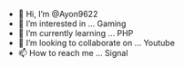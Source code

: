 - 👋 Hi, I’m @Ayon9622
- 👀 I’m interested in ... Gaming
- 🌱 I’m currently learning ... PHP
- 💞️ I’m looking to collaborate on ... Youtube
- 📫 How to reach me ... Signal

<!---
Ayon9622/Ayon9622 is a ✨ special ✨ repository because its `README.md` (this file) appears on your GitHub profile.
You can click the Preview link to take a look at your changes.
--->
